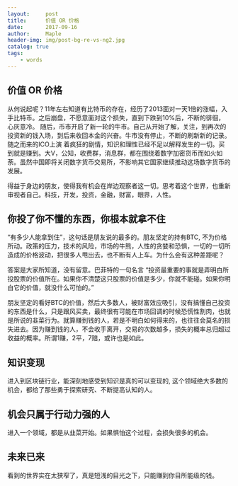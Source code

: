 ```yaml
---
layout:     post
title:      价值 OR 价格
date:       2017-09-16
author:     Maple
header-img: img/post-bg-re-vs-ng2.jpg
catalog: true
tags:
    - words
---
```


## 价值 OR 价格
从何说起呢？11年左右知道有比特币的存在，经历了2013面对一天1倍的涨幅，入手比特币。之后崩盘，不愿意面对这个损失，直到下跌到10%后，不断的徘徊，心灰意冷。
随后，币市开启了新一轮的牛市。自己从开始了解，关注，到再次的投资新的钱入场，到后来收回本金的兴奋。牛市没有停止，不断的刷新新的记录。随之而来的ICO上演
着疯狂的剧情，知识和理性已经不足以解释发生的一切。买到就是赚到。大V，公知，收费群，消息群，都在围绕着数字加密货币而如火如荼。虽然中国即将关闭数字货币交易所，不影响其它国家继续推动这场数字货币的发展。

得益于身边的朋友，使得我有机会在岸边观察者这一切。思考着这个世界，也重新审视者自己。科技，开发，投资，金融，财富，眼界，人性。

## 你投了你不懂的东西，你根本就拿不住
“有多少人能拿到住”，这句话是朋友说的最多的。朋友坚定的持有BTC, 不为价格所动。政策的压力，技术的风险，市场的牛熊，人性的贪婪和恐惧，一切的一切所造成的价格波动，把很多人甩出去，也不断有人上车。为什么会有这种差距呢？

答案是大家所知道，没有留意。巴菲特的一句名言 “投资最重要的事就是弄明白所投股票的价值所在。如果你不清楚这只股票的价值是多少，你就不能碰。如果你明白它的价值，就没什么可怕的。” 

朋友坚定的看好BTC的价值，然后大多数人，被财富效应吸引，没有搞懂自己投资的东西是什么，只是跟风买卖，最终很有可能在市场回调的时候恐慌性割肉，也就是所说的韭菜行为。就算赚到钱的人，若是不明白如何得来的，也往往会莫名的损失进去。因为赚到钱的人，不会收手离开，交易的次数越多，损失的概率总归超过收益的概率。所谓1赚，2平，7赔，或许也是如此。

## 知识变现
进入到区块链行业，能深刻地感受到知识是真的可以变现的, 这个领域绝大多数的机会，都给了那些勇于探索研究、不断提高认知的人。

## 机会只属于行动力强的人
进入一个领域，都是从韭菜开始。如果惧怕这个过程，会损失很多的机会。

## 未来已来
看到的世界实在太狭窄了，真是短浅的目光之下，只能赚到你目所能级的钱。
